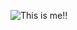 ![This is me!!](https://avatars.githubusercontent.com/u/55953830?s=400&u=cefa6e6d0ae27f8d6d1d078fadfaf7b4dabe4915&v=4)
